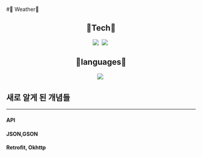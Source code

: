 #🔧 Weather🔧

  <div align = "center">
    <h2> 🌱Tech🌱 </h2>
    <img src="https://img.shields.io/badge/Android-red?style=flat&logo=android&logoColor=7F52FF"/></a>&nbsp
    <img src="https://img.shields.io/badge/Android Studio-green?style=flat&logo=android Studio&logoColor=7F52FF"/></a>&nbsp
  
  
   
  </div>

  <div align = "center">
    <h2> 🌱languages🌱 </h2>
    <img src="https://img.shields.io/badge/Kotlin-purple?style=flat&logo=Kotlin&logoColor=7F52FF"/></a>&nbsp
  </div>


## 새로 알게 된 개념들

***

#### API
#### JSON,GSON
#### Retrofit, Okhttp
